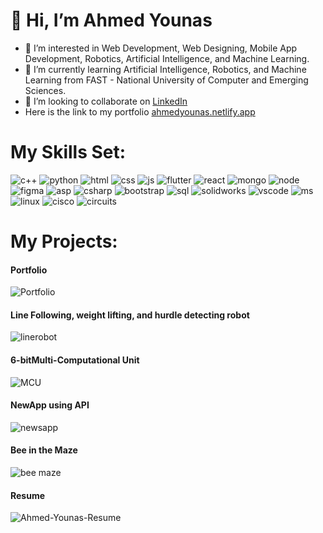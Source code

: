 # 👋 Hi, I’m Ahmed Younas
- 👀 I’m interested in Web Development, Web Designing, Mobile App Development, Robotics, Artificial Intelligence, and Machine Learning.
- 🌱 I’m currently learning Artificial Intelligence, Robotics, and Machine Learning from FAST - National University of Computer and Emerging Sciences.
- 💞️ I’m looking to collaborate on [LinkedIn](https://www.linkedin.com/in/ahmed-younas-360b481a5)
- Here is the link to my portfolio [ahmedyounas.netlify.app](https://ahmedyounas.netlify.app)
# My Skills Set:
![c++](https://github.com/4hmed7ounas/4hmed7ounas/assets/142696963/fc866ef6-2479-47e2-93c4-df9fdc385020)
![python](https://github.com/4hmed7ounas/4hmed7ounas/assets/142696963/937dd065-b87f-4320-9fc7-210149ea9a69)
![html](https://github.com/4hmed7ounas/4hmed7ounas/assets/142696963/c5da335f-d289-4a4d-84e9-7deb7819c64f)
![css](https://github.com/4hmed7ounas/4hmed7ounas/assets/142696963/b1844d3e-641d-4818-a1d6-3017be75a034)
![js](https://github.com/4hmed7ounas/4hmed7ounas/assets/142696963/f7cac07a-752f-48f8-aedb-234e6c4c0aef)
![flutter](https://github.com/4hmed7ounas/4hmed7ounas/assets/142696963/ce44e951-e9f3-4041-9710-70d2768e7b1d)
![react](https://github.com/4hmed7ounas/4hmed7ounas/assets/142696963/af3cbcee-eab0-4f41-b2d9-3d5519c09ff4)
![mongo](https://github.com/4hmed7ounas/4hmed7ounas/assets/142696963/7a942e05-875b-4923-a9ce-f3329b474883)
![node](https://github.com/4hmed7ounas/4hmed7ounas/assets/142696963/eb1138cc-8635-4b7d-88e9-5c8a2b9ad7e1)
![figma](https://github.com/4hmed7ounas/4hmed7ounas/assets/142696963/a4859a14-4f80-4057-953f-cb31e7d7a353)
![asp](https://github.com/4hmed7ounas/4hmed7ounas/assets/142696963/141c6cc6-edfc-47b8-8d11-e9e08e698d2c)
![csharp](https://github.com/4hmed7ounas/4hmed7ounas/assets/142696963/71a1e1b8-66a4-421e-99ac-0ac75666d471)
![bootstrap](https://github.com/4hmed7ounas/4hmed7ounas/assets/142696963/3965227a-4566-4a63-82f0-e46dfb0954bb)
![sql](https://github.com/4hmed7ounas/4hmed7ounas/assets/142696963/afc01718-14ec-42e7-9459-46b8851ba782)
![solidworks](https://github.com/4hmed7ounas/4hmed7ounas/assets/142696963/a697ac5f-838c-4b94-9757-feab5c0d1356)
![vscode](https://github.com/4hmed7ounas/4hmed7ounas/assets/142696963/052a066f-a881-4739-aa6b-79cfba16e07b)
![ms](https://github.com/4hmed7ounas/4hmed7ounas/assets/142696963/e3497cb0-a063-4450-af6b-532f8164233f)
![linux](https://github.com/4hmed7ounas/4hmed7ounas/assets/142696963/b3a50b74-6619-43c7-af81-26f5e25e4ccb)
![cisco](https://github.com/4hmed7ounas/4hmed7ounas/assets/142696963/fd0a9123-c299-4032-9211-ced42573f469)
![circuits](https://github.com/4hmed7ounas/4hmed7ounas/assets/142696963/4bbb1e9f-5451-47e4-849c-9da0eae6246f)
# My Projects:
#### Portfolio
![Portfolio](https://github.com/4hmed7ounas/4hmed7ounas/assets/142696963/44153bce-706c-4cbe-87d2-ba1053c61342)
#### Line Following, weight lifting, and hurdle detecting robot
![linerobot](https://github.com/4hmed7ounas/4hmed7ounas/assets/142696963/edd3e306-6c6b-4815-ba85-6edb758b4afb)
#### 6-bitMulti-Computational Unit
![MCU](https://github.com/4hmed7ounas/4hmed7ounas/assets/142696963/0f599efa-3b7e-4841-8a61-d90673e50ebd)
#### NewApp using API
![newsapp](https://github.com/4hmed7ounas/4hmed7ounas/assets/142696963/3dd8ea7a-f012-453b-9e64-c52f82b964c0)
#### Bee in the Maze
![bee maze](https://github.com/4hmed7ounas/4hmed7ounas/assets/142696963/4ee6e981-c226-4f29-bb69-0c3f0ae35832)
#### Resume
![Ahmed-Younas-Resume](https://github.com/4hmed7ounas/4hmed7ounas/assets/142696963/1aa4c4e2-96f7-4952-bde2-ce32f82c36d9)

